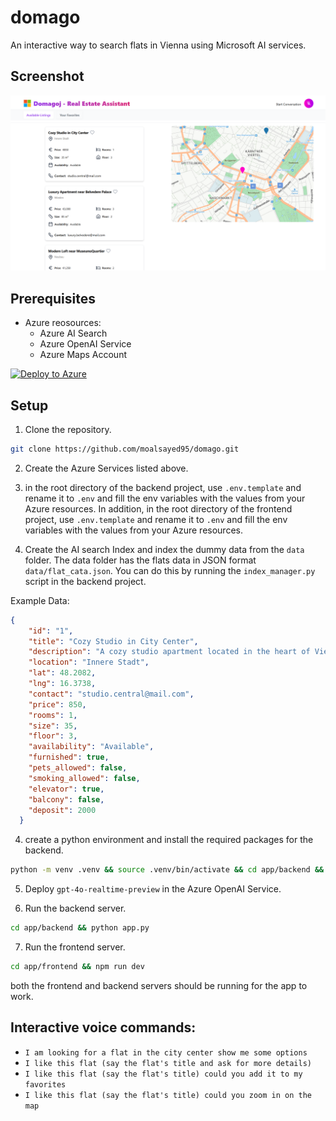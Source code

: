 # domago

An interactive way to search flats in Vienna using Microsoft AI services.

## Screenshot

![Screenshot of domago](ui/v1.png)

## Prerequisites
- Azure reosources:
    - Azure AI Search
    - Azure OpenAI Service
    - Azure Maps Account

[![Deploy to Azure](https://aka.ms/deploytoazurebutton)](https://portal.azure.com/#create/Microsoft.Template/uri/https%3A%2F%2Fraw.githubusercontent.com%2Fmoalsayed95%2Fdomago%2Fms%2Fiac%2Fazuredeploy.json)


## Setup
1. Clone the repository.

```bash	
git clone https://github.com/moalsayed95/domago.git
```

2. Create the Azure Services listed above.

3. in the root directory of the backend project, use `.env.template` and rename it to `.env` and fill the env variables with the values from your Azure resources. In addition, in the root directory of the frontend project, use `.env.template` and rename it to `.env` and fill the env variables with the values from your Azure resources.

4. Create the AI search Index and index the dummy data from the `data` folder. The data folder has the flats data in JSON format `data/flat_cata.json`. You can do this by running the `index_manager.py` script in the backend project.

Example Data:  
```json
{
    "id": "1",
    "title": "Cozy Studio in City Center",
    "description": "A cozy studio apartment located in the heart of Vienna, just steps from Stephansplatz. Ideal for professionals or students seeking a central location.",
    "location": "Innere Stadt",
    "lat": 48.2082,
    "lng": 16.3738,
    "contact": "studio.central@mail.com",
    "price": 850,
    "rooms": 1,
    "size": 35,
    "floor": 3,
    "availability": "Available",
    "furnished": true,
    "pets_allowed": false,
    "smoking_allowed": false,
    "elevator": true,
    "balcony": false,
    "deposit": 2000
  }
```	

4. create a python environment and install the required packages for the backend.

```bash
python -m venv .venv && source .venv/bin/activate && cd app/backend && pip install -r requirements.txt
```

5. Deploy `gpt-4o-realtime-preview` in the Azure OpenAI Service.

6. Run the backend server.

```bash
cd app/backend && python app.py
```

7. Run the frontend server.

```bash
cd app/frontend && npm run dev
```

both the frontend and backend servers should be running for the app to work.

## Interactive voice commands:
- `I am looking for a flat in the city center show me some options`
- `I like this flat (say the flat's title and ask for more details)`
- `I like this flat (say the flat's title) could you add it to my favorites`
- `I like this flat (say the flat's title) could you zoom in on the map`

